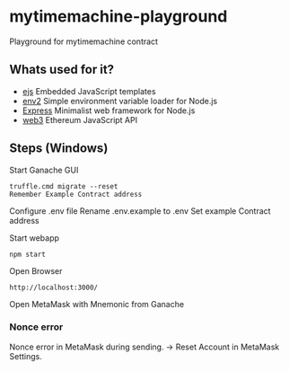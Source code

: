 # mytimemachine-playground

Playground for mytimemachine contract

## Whats used for it?
- [ejs](https://github.com/mde/ejs)                 Embedded JavaScript templates
- [env2](https://github.com/dwyl/env2)			    Simple environment variable loader for Node.js
- [Express](https://github.com/expressjs/express) 	Minimalist web framework for Node.js
- [web3](https://github.com/ethereum/web3.js)	    Ethereum JavaScript API

## Steps (Windows)

 Start Ganache GUI
    
    truffle.cmd migrate --reset
    Remember Example Contract address

 Configure .env file
    Rename .env.example to .env
    Set example Contract address
	
Start webapp
    
    npm start
    
Open Browser 
    
    http://localhost:3000/


Open MetaMask with Mnemonic from Ganache
    


### Nonce error

Nonce error in MetaMask during sending. -> Reset Account in MetaMask Settings.
	

